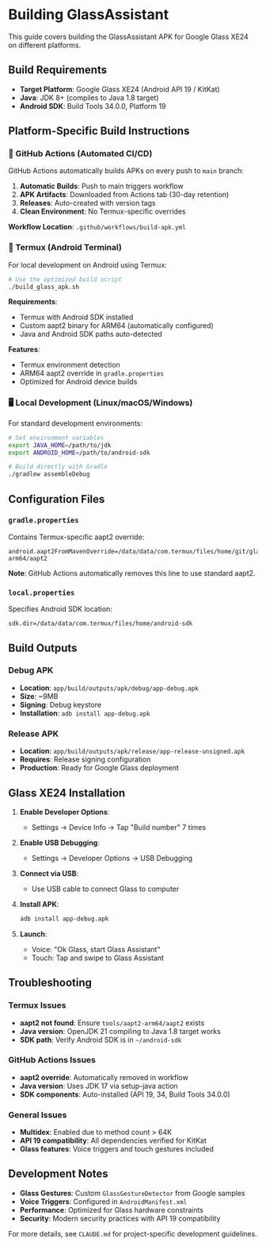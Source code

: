# Building GlassAssistant

This guide covers building the GlassAssistant APK for Google Glass XE24 on different platforms.

## Build Requirements

- **Target Platform**: Google Glass XE24 (Android API 19 / KitKat)
- **Java**: JDK 8+ (compiles to Java 1.8 target)
- **Android SDK**: Build Tools 34.0.0, Platform 19

## Platform-Specific Build Instructions

### 🚀 GitHub Actions (Automated CI/CD)

GitHub Actions automatically builds APKs on every push to `main` branch:

1. **Automatic Builds**: Push to main triggers workflow
2. **APK Artifacts**: Downloaded from Actions tab (30-day retention)
3. **Releases**: Auto-created with version tags
4. **Clean Environment**: No Termux-specific overrides

**Workflow Location**: `.github/workflows/build-apk.yml`

### 📱 Termux (Android Terminal)

For local development on Android using Termux:

```bash
# Use the optimized build script
./build_glass_apk.sh
```

**Requirements**:
- Termux with Android SDK installed
- Custom aapt2 binary for ARM64 (automatically configured)
- Java and Android SDK paths auto-detected

**Features**:
- Termux environment detection
- ARM64 aapt2 override in `gradle.properties`
- Optimized for Android device builds

### 🖥️ Local Development (Linux/macOS/Windows)

For standard development environments:

```bash
# Set environment variables
export JAVA_HOME=/path/to/jdk
export ANDROID_HOME=/path/to/android-sdk

# Build directly with Gradle
./gradlew assembleDebug
```

## Configuration Files

### `gradle.properties`
Contains Termux-specific aapt2 override:
```properties
android.aapt2FromMavenOverride=/data/data/com.termux/files/home/git/glass/GlassAssistant/tools/aapt2-arm64/aapt2
```

**Note**: GitHub Actions automatically removes this line to use standard aapt2.

### `local.properties`
Specifies Android SDK location:
```properties
sdk.dir=/data/data/com.termux/files/home/android-sdk
```

## Build Outputs

### Debug APK
- **Location**: `app/build/outputs/apk/debug/app-debug.apk`
- **Size**: ~9MB
- **Signing**: Debug keystore
- **Installation**: `adb install app-debug.apk`

### Release APK
- **Location**: `app/build/outputs/apk/release/app-release-unsigned.apk`
- **Requires**: Release signing configuration
- **Production**: Ready for Google Glass deployment

## Glass XE24 Installation

1. **Enable Developer Options**:
   - Settings → Device Info → Tap "Build number" 7 times

2. **Enable USB Debugging**:
   - Settings → Developer Options → USB Debugging

3. **Connect via USB**:
   - Use USB cable to connect Glass to computer

4. **Install APK**:
   ```bash
   adb install app-debug.apk
   ```

5. **Launch**:
   - Voice: "Ok Glass, start Glass Assistant"
   - Touch: Tap and swipe to Glass Assistant

## Troubleshooting

### Termux Issues
- **aapt2 not found**: Ensure `tools/aapt2-arm64/aapt2` exists
- **Java version**: OpenJDK 21 compiling to Java 1.8 target works
- **SDK path**: Verify Android SDK is in `~/android-sdk`

### GitHub Actions Issues
- **aapt2 override**: Automatically removed in workflow
- **Java version**: Uses JDK 17 via setup-java action
- **SDK components**: Auto-installed (API 19, 34, Build Tools 34.0.0)

### General Issues
- **Multidex**: Enabled due to method count > 64K
- **API 19 compatibility**: All dependencies verified for KitKat
- **Glass features**: Voice triggers and touch gestures included

## Development Notes

- **Glass Gestures**: Custom `GlassGestureDetector` from Google samples
- **Voice Triggers**: Configured in `AndroidManifest.xml`
- **Performance**: Optimized for Glass hardware constraints
- **Security**: Modern security practices with API 19 compatibility

For more details, see `CLAUDE.md` for project-specific development guidelines.